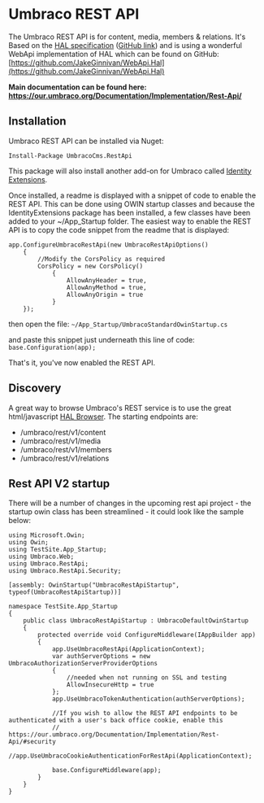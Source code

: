 # Umbraco REST API

The Umbraco REST API is for content, media, members & relations. It's Based on the [HAL specification](http://stateless.co/hal_specification.html) ([GitHub link](https://github.com/mikekelly/hal_specification)) and is using a wonderful WebApi implementation of HAL which can be found on GitHub: [https://github.com/JakeGinnivan/WebApi.Hal](https://github.com/JakeGinnivan/WebApi.Hal)

__Main documentation can be found here: https://our.umbraco.org/Documentation/Implementation/Rest-Api/__

## Installation

Umbraco REST API can be installed via Nuget:

    Install-Package UmbracoCms.RestApi

This package will also install another add-on for Umbraco called [Identity Extensions](https://github.com/umbraco/UmbracoIdentityExtensions).

Once installed, a readme is displayed with a snippet of code to enable the REST API. This can be done using OWIN startup classes and because the IdentityExtensions package has
been installed, a few classes have been added to your ~/App_Startup folder. The easiest way to enable the REST API is to copy the code snippet from the readme that 
is displayed:

```
app.ConfigureUmbracoRestApi(new UmbracoRestApiOptions()
	{
		//Modify the CorsPolicy as required
		CorsPolicy = new CorsPolicy()
            {
                AllowAnyHeader = true,
                AllowAnyMethod = true,
                AllowAnyOrigin = true
            }
	});
```

then open the file: `~/App_Startup/UmbracoStandardOwinStartup.cs`

and paste this snippet just underneath this line of code: `base.Configuration(app);`

That's it, you've now enabled the REST API.

## Discovery

A great way to browse Umbraco's REST service is to use the great html/javascript [HAL Browser](https://github.com/mikekelly/hal-browser). The starting endpoints are:

* /umbraco/rest/v1/content
* /umbraco/rest/v1/media
* /umbraco/rest/v1/members
* /umbraco/rest/v1/relations


## Rest API V2 startup

There will be a number of changes in the upcoming rest api project - the startup owin class has been streamlined - it could look like the sample below:

```
using Microsoft.Owin;
using Owin;
using TestSite.App_Startup;
using Umbraco.Web;
using Umbraco.RestApi;
using Umbraco.RestApi.Security;

[assembly: OwinStartup("UmbracoRestApiStartup", typeof(UmbracoRestApiStartup))]

namespace TestSite.App_Startup
{    
    public class UmbracoRestApiStartup : UmbracoDefaultOwinStartup
    {
        protected override void ConfigureMiddleware(IAppBuilder app)
        {
            app.UseUmbracoRestApi(ApplicationContext);
            var authServerOptions = new UmbracoAuthorizationServerProviderOptions
            {
                //needed when not running on SSL and testing
                AllowInsecureHttp = true                
            };
            app.UseUmbracoTokenAuthentication(authServerOptions);

            //If you wish to allow the REST API endpoints to be authenticated with a user's back office cookie, enable this
            // https://our.umbraco.org/Documentation/Implementation/Rest-Api/#security
            //app.UseUmbracoCookieAuthenticationForRestApi(ApplicationContext);

			base.ConfigureMiddleware(app);
        }
    }
}
```

